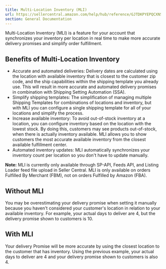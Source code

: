 ```yaml
---
title: Multi-Location Inventory (MLI)
url: https://sellercentral.amazon.com/help/hub/reference/GJTDKPYEPQCXNS6M
section: General Documentation
---
```


Multi-Location Inventory (MLI) is a feature for your account that synchronizes
your inventory per location in real time to make more accurate delivery
promises and simplify order fulfillment.

## Benefits of Multi-Location Inventory

  * Accurate and automated deliveries: Delivery dates are calculated using the location with available inventory that is closest to the customer zip code, and the ship capabilities within the shipping template you already use. This will result in more accurate and automated delivery promises in combination with Shipping Setting Automation (SSA).
  * Simplify shipping templates: The simplification of managing multiple Shipping Templates for combinations of locations and inventory, but with MLI you can configure a single shipping template for all of your locations and simplify the process.
  * Increase available inventory: To avoid out-of-stock inventory at a location, you can configure inventory based on the location with the lowest stock. By doing this, customers may see products out-of-stock, when there is actually inventory available. MLI allows you to show customers the most accurate available inventory from the closest available fulfillment center.
  * Automated inventory updates: MLI automatically synchronizes your inventory count per location so you don't have to update manually.

**Note:** MLI is currently only available through SP-API, Feeds API, and
Listing Loader feed file upload in Seller Central. MLI is only available on
orders Fulfilled By Merchant (FBM), not on orders Fulfilled by Amazon (FBA).

## Without MLI

You may be overestimating your delivery promise when setting it manually
because you haven't considered your customer's location in relation to your
available inventory. For example, your actual days to deliver are 4, but the
delivery promise shown to customers is 10.

## With MLI

Your delivery Promise will be more accurate by using the closest location to
the customer that has inventory. Using the previous example, your actual days
to deliver are 4 and your delivery promise shown to customers is also 4.

